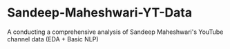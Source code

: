 # Sandeep-Maheshwari-YT-Data
A conducting a comprehensive analysis of Sandeep Maheshwari's YouTube channel data (EDA + Basic NLP)
